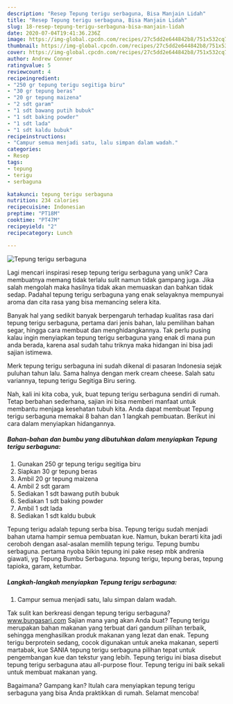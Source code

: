 ```yaml
---
description: "Resep Tepung terigu serbaguna, Bisa Manjain Lidah"
title: "Resep Tepung terigu serbaguna, Bisa Manjain Lidah"
slug: 18-resep-tepung-terigu-serbaguna-bisa-manjain-lidah
date: 2020-07-04T19:41:36.236Z
image: https://img-global.cpcdn.com/recipes/27c5dd2e644842b8/751x532cq70/tepung-terigu-serbaguna-foto-resep-utama.jpg
thumbnail: https://img-global.cpcdn.com/recipes/27c5dd2e644842b8/751x532cq70/tepung-terigu-serbaguna-foto-resep-utama.jpg
cover: https://img-global.cpcdn.com/recipes/27c5dd2e644842b8/751x532cq70/tepung-terigu-serbaguna-foto-resep-utama.jpg
author: Andrew Conner
ratingvalue: 5
reviewcount: 4
recipeingredient:
- "250 gr tepung terigu segitiga biru"
- "30 gr tepung beras"
- "20 gr tepung maizena"
- "2 sdt garam"
- "1 sdt bawang putih bubuk"
- "1 sdt baking powder"
- "1 sdt lada"
- "1 sdt kaldu bubuk"
recipeinstructions:
- "Campur semua menjadi satu, lalu simpan dalam wadah."
categories:
- Resep
tags:
- tepung
- terigu
- serbaguna

katakunci: tepung terigu serbaguna 
nutrition: 234 calories
recipecuisine: Indonesian
preptime: "PT18M"
cooktime: "PT47M"
recipeyield: "2"
recipecategory: Lunch

---
```



![Tepung terigu serbaguna](https://img-global.cpcdn.com/recipes/27c5dd2e644842b8/751x532cq70/tepung-terigu-serbaguna-foto-resep-utama.jpg)

Lagi mencari inspirasi resep tepung terigu serbaguna yang unik? Cara membuatnya memang tidak terlalu sulit namun tidak gampang juga. Jika salah mengolah maka hasilnya tidak akan memuaskan dan bahkan tidak sedap. Padahal tepung terigu serbaguna yang enak selayaknya mempunyai aroma dan cita rasa yang bisa memancing selera kita.

Banyak hal yang sedikit banyak berpengaruh terhadap kualitas rasa dari tepung terigu serbaguna, pertama dari jenis bahan, lalu pemilihan bahan segar, hingga cara membuat dan menghidangkannya. Tak perlu pusing kalau ingin menyiapkan tepung terigu serbaguna yang enak di mana pun anda berada, karena asal sudah tahu triknya maka hidangan ini bisa jadi sajian istimewa.

Merk tepung terigu serbaguna ini sudah dikenal di pasaran Indonesia sejak puluhan tahun lalu. Sama halnya dengan merk cream cheese. Salah satu variannya, tepung terigu Segitiga Biru sering.


Nah, kali ini kita coba, yuk, buat tepung terigu serbaguna sendiri di rumah. Tetap berbahan sederhana, sajian ini bisa memberi manfaat untuk membantu menjaga kesehatan tubuh kita. Anda dapat membuat Tepung terigu serbaguna memakai 8 bahan dan 1 langkah pembuatan. Berikut ini cara dalam menyiapkan hidangannya.

<!--inarticleads1-->

##### Bahan-bahan dan bumbu yang dibutuhkan dalam menyiapkan Tepung terigu serbaguna:

1. Gunakan 250 gr tepung terigu segitiga biru
1. Siapkan 30 gr tepung beras
1. Ambil 20 gr tepung maizena
1. Ambil 2 sdt garam
1. Sediakan 1 sdt bawang putih bubuk
1. Sediakan 1 sdt baking powder
1. Ambil 1 sdt lada
1. Sediakan 1 sdt kaldu bubuk


Tepung terigu adalah tepung serba bisa. Tepung terigu sudah menjadi bahan utama hampir semua pembuatan kue. Namun, bukan berarti kita jadi ceroboh dengan asal-asalan memilih tepung terigu. Tepung bumbu serbaguna. pertama nyoba bikin tepung ini pake resep mbk andrenia giawati, yg Tepung Bumbu Serbaguna. tepung terigu, tepung beras, tepung tapioka, garam, ketumbar. 

<!--inarticleads2-->

##### Langkah-langkah menyiapkan Tepung terigu serbaguna:

1. Campur semua menjadi satu, lalu simpan dalam wadah.


Tak sulit kan berkreasi dengan tepung terigu serbaguna? www.bungasari.com Sajian mana yang akan Anda buat? Tepung terigu merupakan bahan makanan yang terbuat dari gandum pilihan terbaik, sehingga menghasilkan produk makanan yang lezat dan enak. Tepung terigu berprotein sedang, cocok digunakan untuk aneka makanan, seperti martabak, kue SANIA tepung terigu serbaguna pilihan tepat untuk pengembangan kue dan tekstur yang lebih. Tepung terigu ini biasa disebut tepung terigu serbaguna atau all-purpose flour. Tepung terigu ini baik sekali untuk membuat makanan yang. 

Bagaimana? Gampang kan? Itulah cara menyiapkan tepung terigu serbaguna yang bisa Anda praktikkan di rumah. Selamat mencoba!
